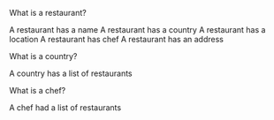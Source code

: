 What is a restaurant?

A restaurant has a name
A restaurant has a country
A restaurant has a location
A restaurant has chef
A restaurant has an address

What is a country?

A country has a list of restaurants

What is a chef?

A chef had a list of restaurants
